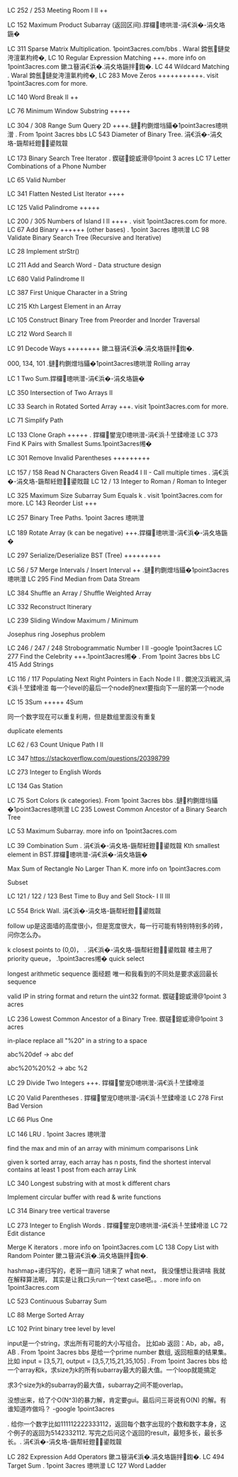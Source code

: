 LC 252 / 253 Meeting Room I II ++

LC 152 Maximum Product Subarray (返回区间).鐣欏璁哄潧-涓€浜�-涓夊垎鍦�

LC 311 Sparse Matrix Multiplication. 1point3acres.com/bbs
. Waral 鍗氬鏈夋洿澶氭枃绔�,
LC 10 Regular Expression Matching  +++. more info on 1point3acres.com
鏉ユ簮涓€浜�.涓夊垎鍦拌鍧�. 
LC 44 Wildcard Matching
. Waral 鍗氬鏈夋洿澶氭枃绔�,
LC 283 Move Zeros +++++++++++. visit 1point3acres.com for more.

LC 140 Word Break II ++

LC 76 Minimum Window Substring  +++++

LC 304 / 308 Range Sum Query 2D ++++.鏈枃鍘熷垱鑷�1point3acres璁哄潧
. From 1point 3acres bbs
LC 543 Diameter of Binary Tree. 涓€浜�-涓夊垎-鍦帮紝鐙鍙戝竷

LC 173 Binary Search Tree Iterator
. 鍥磋鎴戜滑@1point 3 acres
LC 17 Letter Combinations of a Phone Number

LC 65 Valid Number

LC 341 Flatten Nested List Iterator ++++

LC 125 Valid Palindrome +++++

LC 200 / 305 Numbers of Island I II ++++
. visit 1point3acres.com for more.
LC 67 Add Binary ++++++ (other bases)
. 1point 3acres 璁哄潧
LC 98 Validate Binary Search Tree (Recursive and Iterative)

LC 28 Implement strStr()

LC 211 Add and Search Word - Data structure design

LC 680 Valid Palindrome II

LC 387 First Unique Character in a String

LC 215 Kth Largest Element in an Array

LC 105 Construct Binary Tree from Preorder and Inorder Traversal

LC 212 Word Search II

LC 91 Decode Ways ++++++++ 鏉ユ簮涓€浜�.涓夊垎鍦拌鍧�. 

000, 134, 101
.鏈枃鍘熷垱鑷�1point3acres璁哄潧
Rolling array

LC 1 Two Sum.鐣欏璁哄潧-涓€浜�-涓夊垎鍦�

LC 350 Intersection of Two Arrays II

LC 33 Search in Rotated Sorted Array +++. visit 1point3acres.com for more.

LC 71 Simplify Path

LC 133 Clone Graph +++++
. 鐣欏鐢宠璁哄潧-涓€浜╀笁鍒嗗湴
LC 373 Find K Pairs with Smallest Sums.1point3acres缃�

LC 301 Remove Invalid Parentheses +++++++++

LC 157 / 158 Read N Characters Given Read4 I II - Call multiple times
. 涓€浜�-涓夊垎-鍦帮紝鐙鍙戝竷
LC 12 / 13  Integer to Roman / Roman to Integer

LC 325 Maximum Size Subarray Sum Equals k 
. visit 1point3acres.com for more.
LC 143 Reorder List +++

LC 257 Binary Tree Paths. 1point 3acres 璁哄潧

LC 189 Rotate Array (k can be negative) +++.鐣欏璁哄潧-涓€浜�-涓夊垎鍦�

LC 297 Serialize/Deserialize BST (Tree) +++++++++

LC 56 / 57 Merge Intervals / Insert Interval ++
.鏈枃鍘熷垱鑷�1point3acres璁哄潧
LC 295 Find Median from Data Stream

LC 384 Shuffle an Array / Shuffle Weighted Array

LC 332 Reconstruct Itinerary

LC 239 Sliding Window Maximum / Minimum

Josephus ring Josephus problem

LC 246 / 247 / 248 Strobogrammatic Number I II
-google 1point3acres
LC 277 Find the Celebrity +++.1point3acres缃�
. From 1point 3acres bbs
LC 415 Add Strings

LC 116 / 117 Populating Next Right Pointers in Each Node I II
. 鐗涗汉浜戦泦,涓€浜╀笁鍒嗗湴
每一个level的最后一个node的next要指向下一层的第一个node

LC 15 3Sum +++++  4Sum

同一个数字现在可以重复利用，但是数组里面没有重复

duplicate elements

LC 62 / 63 Count Unique Path I II

LC 347 https://stackoverflow.com/questions/20398799

LC 273 Integer to English Words

LC 134 Gas Station

LC 75 Sort Colors (k categories). From 1point 3acres bbs
.鏈枃鍘熷垱鑷�1point3acres璁哄潧
LC 235 Lowest Common Ancestor of a Binary Search Tree

LC 53 Maximum Subarray. more info on 1point3acres.com

LC 39 Combination Sum
. 涓€浜�-涓夊垎-鍦帮紝鐙鍙戝竷
Kth smallest element in BST.鐣欏璁哄潧-涓€浜�-涓夊垎鍦�

Max Sum of Rectangle No Larger Than K. more info on 1point3acres.com

Subset

LC 121 / 122 / 123 Best Time to Buy and Sell Stock- I II III

LC 554 Brick Wall. 涓€浜�-涓夊垎-鍦帮紝鐙鍙戝竷

follow up是这面墙的高度很小，但是宽度很大，每一行可能有特别特别多的砖，问你怎么办。

k closest points to (0,0)，
. 涓€浜�-涓夊垎-鍦帮紝鐙鍙戝竷
楼主用了priority queue，
.1point3acres缃�
quick select

longest arithmetic sequence 面经题 唯一和我看到的不同处是要求返回最长sequence

valid IP in string format and return the uint32 format. 鍥磋鎴戜滑@1point 3 acres


LC 236 Lowest Common Ancestor of a Binary Tree. 鍥磋鎴戜滑@1point 3 acres

in-place replace all "%20" in a string to a space

abc%20def -> abc def

abc%20%20%2 -> abc  %2 

LC 29 Divide Two Integers +++. 鐣欏鐢宠璁哄潧-涓€浜╀笁鍒嗗湴

LC 20 Valid Parentheses
. 鐣欏鐢宠璁哄潧-涓€浜╀笁鍒嗗湴
LC 278 First Bad Version

LC 66 Plus One

LC 146 LRU
. 1point 3acres 璁哄潧

find the max and min of an array with minimum comparisons Link

given k sorted array, each array has n posts, find the shortest interval contains at least 1 post from each array Link

LC 340 Longest substring with at most k different chars

Implement circular buffer with read & write functions

LC 314 Binary tree vertical traverse

LC 273 Integer to English Words
. 鐣欏鐢宠璁哄潧-涓€浜╀笁鍒嗗湴
LC 72 Edit distance

Merge K iterators
. more info on 1point3acres.com
LC 138 Copy List with Random Pointer 鏉ユ簮涓€浜�.涓夊垎鍦拌鍧�. 

hashmap+递归写的，老哥一直问 1进来了  what next， 我没懂想让我讲啥 我就在解释算法啊，  其实是让我口头run一个text case吧。。. more info on 1point3acres.com

LC 523 Continuous Subarray Sum

LC 88 Merge Sorted Array

LC 102 Print binary tree level by level

input是一个string，求出所有可能的大小写组合。 比如ab 返回：Ab，ab，aB，AB
. From 1point 3acres bbs
是给一个prime number 数组, 返回相乘的结果集。 比如 input = [3,5,7], output = [3,5,7,15,21,35,105]
. From 1point 3acres bbs
给一个array和k，求size为k的所有subarray最大的最大值。一个loop就能搞定

求3个size为k的subarray的最大值，subarray之间不能overlap。

没想出来，给了个O(N^3)的暴力解，肯定要gui。最后问三哥说有O(N) 的解。有谁知道咋做吗？ -google 1point3acres

. 给你一个数字比如111112222333112，返回每个数字出现的个数和数字本身，这个例子的返回为5142332112. 写完之后问这个返回的result，最短多长，最长多长。. 涓€浜�-涓夊垎-鍦帮紝鐙鍙戝竷

LC 282 Expression Add Operators
鏉ユ簮涓€浜�.涓夊垎鍦拌鍧�. 
LC 494 Target Sum
. 1point 3acres 璁哄潧
LC 127 Word Ladder
